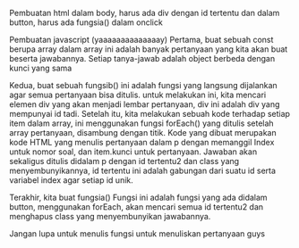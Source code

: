 Pembuatan html
dalam body, harus ada div dengan id tertentu
dan dalam button, harus ada fungsia() dalam onclick

Pembuatan javascript (yaaaaaaaaaaaaaay)
Pertama, buat sebuah const berupa array
dalam array ini adalah banyak pertanyaan yang kita akan buat beserta jawabannya. Setiap tanya-jawab adalah object berbeda dengan kunci yang sama

Kedua, buat sebuah fungsib()
ini adalah fungsi yang langsung dijalankan agar semua pertanyaan bisa ditulis. untuk melakukan ini, kita mencari elemen div yang akan menjadi lembar pertanyaan, div ini adalah div yang mempunyai id tadi.
Setelah itu, kita melakukan sebuah kode terhadap setiap item dalam array, ini menggunakan fungsi forEach() yang ditulis setelah array pertanyaan, disambung dengan titik.
Kode yang dibuat merupakan kode HTML yang menulis pertanyaan dalam p dengan memanggil Index untuk nomor soal, dan item.kunci untuk pertanyaan. Jawaban akan sekaligus ditulis didalam p dengan id tertentu2 dan class yang menyembunyikannya, id tertentu ini adalah gabungan dari suatu id serta variabel index agar setiap id unik.

Terakhir, kita buat fungsia()
Fungsi ini adalah fungsi yang ada didalam button, menggunakan forEach, akan mencari semua id tertentu2 dan menghapus class yang menyembunyikan jawabannya.

Jangan lupa untuk menulis fungsi untuk menuliskan pertanyaan guys






